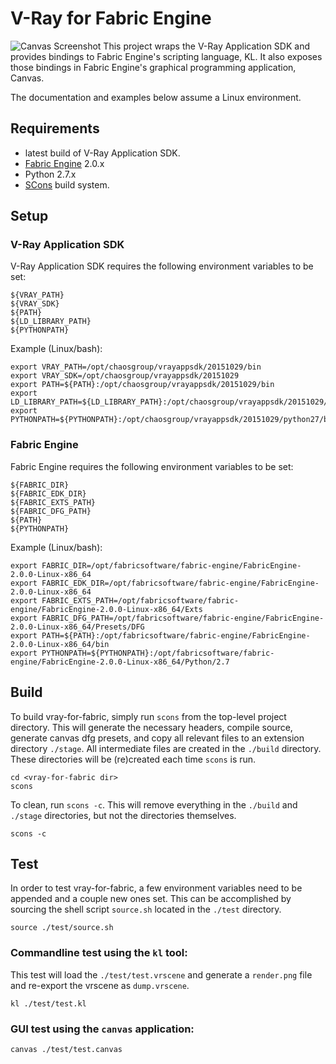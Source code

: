 #                             V-Ray for Fabric Engine
![Canvas Screenshot](https://sjparker.github.io/images/screenshots/canvas.png)
This project wraps the V-Ray Application SDK and provides bindings to Fabric Engine's scripting language, KL. It also exposes those bindings in Fabric Engine's graphical programming application, Canvas.

The documentation and examples below assume a Linux environment.
## Requirements
- latest build of V-Ray Application SDK.
- [Fabric Engine](http://fabricengine.com/get-fabric/) 2.0.x
- Python 2.7.x
- [SCons](https://scons.org/) build system.

## Setup
### V-Ray Application SDK
V-Ray Application SDK requires the following environment variables to be set:
```
${VRAY_PATH}
${VRAY_SDK}
${PATH}
${LD_LIBRARY_PATH}
${PYTHONPATH}
```
Example (Linux/bash):
```
export VRAY_PATH=/opt/chaosgroup/vrayappsdk/20151029/bin
export VRAY_SDK=/opt/chaosgroup/vrayappsdk/20151029
export PATH=${PATH}:/opt/chaosgroup/vrayappsdk/20151029/bin
export LD_LIBRARY_PATH=${LD_LIBRARY_PATH}:/opt/chaosgroup/vrayappsdk/20151029/bin
export PYTHONPATH=${PYTHONPATH}:/opt/chaosgroup/vrayappsdk/20151029/python27/bin
```
### Fabric Engine
Fabric Engine requires the following environment variables to be set:
```
${FABRIC_DIR}
${FABRIC_EDK_DIR}
${FABRIC_EXTS_PATH}
${FABRIC_DFG_PATH}
${PATH}
${PYTHONPATH}
```
Example (Linux/bash):
```
export FABRIC_DIR=/opt/fabricsoftware/fabric-engine/FabricEngine-2.0.0-Linux-x86_64
export FABRIC_EDK_DIR=/opt/fabricsoftware/fabric-engine/FabricEngine-2.0.0-Linux-x86_64
export FABRIC_EXTS_PATH=/opt/fabricsoftware/fabric-engine/FabricEngine-2.0.0-Linux-x86_64/Exts
export FABRIC_DFG_PATH=/opt/fabricsoftware/fabric-engine/FabricEngine-2.0.0-Linux-x86_64/Presets/DFG
export PATH=${PATH}:/opt/fabricsoftware/fabric-engine/FabricEngine-2.0.0-Linux-x86_64/bin
export PYTHONPATH=${PYTHONPATH}:/opt/fabricsoftware/fabric-engine/FabricEngine-2.0.0-Linux-x86_64/Python/2.7
```
## Build
To build vray-for-fabric, simply run `scons` from the top-level project directory. This will generate the necessary headers, compile source, generate canvas dfg presets, and copy all relevant files to an extension directory `./stage`. All intermediate files are created in the `./build` directory. These directories will be (re)created each time `scons` is run.
```
cd <vray-for-fabric dir>
scons
```
To clean, run `scons -c`. This will remove everything in the `./build` and `./stage` directories, but not the directories themselves.
```
scons -c
```
## Test
In order to test vray-for-fabric, a few environment variables need to be appended and a couple new ones set. This can be accomplished by sourcing the shell script `source.sh` located in the `./test` directory.
```
source ./test/source.sh
```
### Commandline test using the `kl` tool:
This test will load the `./test/test.vrscene` and generate a `render.png` file and re-export the vrscene as `dump.vrscene`.
```
kl ./test/test.kl
```
### GUI test using the `canvas` application:
```
canvas ./test/test.canvas
```
